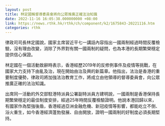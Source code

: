 ```yaml
---
layout: post
title: 林定國稱督導委員會將向公眾推廣正確法治知識
date: 2022-11-16 16:05:38.000000000 +08:00
link: https://news.rthk.hk/rthk/ch/component/k2/1675843-20221116.htm
categories: rthk
---
```


律政司司長林定國說，國家主席習近平七一講話內容指出一國兩制經過時間反覆檢驗，沒有理由改變，消除了外界對有關一國兩制的疑問，也為本港的長期繁榮穩定提供信心保證。

林定國在一個活動致辭時表示，香港經歷2019年的反修例事件及疫情等挑戰，在國家大力支持下由亂及治，現在開始由治及興的新篇章。他指出，法治是香港的重要制度優勢，律政司將加強法治教育工作，將成立由他領導的督導委員會，向公眾推廣正確的法治知識。

出席同一活動的外交部駐港特派員公署副特派員方建明說，一國兩制是香港保持長期繁榮穩定的最佳制度安排，經過25年時間反覆檢驗證明。他說本港回歸以來，有國家作為堅強後盾，香港經過亞洲金融危機、新冠疫情等影響，都能屹立不倒、浴火重生，如今香港經濟蓬勃發展、自由開放，證明一國兩制的好制度必須長期堅持。
